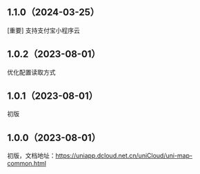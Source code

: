 ## 1.1.0（2024-03-25）
[重要] 支持支付宝小程序云
## 1.0.2（2023-08-01）
优化配置读取方式
## 1.0.1（2023-08-01）
初版
## 1.0.0（2023-08-01）
初版，文档地址：https://uniapp.dcloud.net.cn/uniCloud/uni-map-common.html
